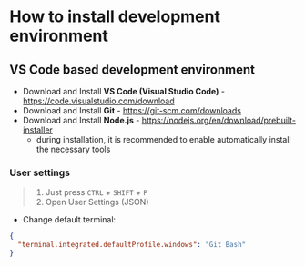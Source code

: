 # How to install development environment

## VS Code based development environment

- Download and Install **VS Code (Visual Studio Code)** - https://code.visualstudio.com/download
- Download and Install **Git** - https://git-scm.com/downloads
- Download and Install **Node.js** - https://nodejs.org/en/download/prebuilt-installer
  - during installation, it is recommended to enable automatically install the necessary tools

### User settings

> 1. Just press `CTRL` + `SHIFT` + `P`
> 2. Open User Settings (JSON)

- Change default terminal:
```json
{
  "terminal.integrated.defaultProfile.windows": "Git Bash"
}
```
